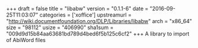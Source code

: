 +++
draft = false
title = "libabw"
version = "0.1.1-6"
date = "2016-09-25T11:03:07"
categories = ['xoffice']
upstreamurl = "http://wiki.documentfoundation.org/DLP/Libraries/libabw"
arch = "x86_64"
size = "98112"
usize = "406990"
sha1sum = "009d9d15b84aa63681bd789d4bed6f5b125c6cf2"
+++
A library to import of AbiWord files